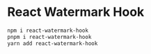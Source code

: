 # React Watermark Hook

```bash
npm i react-watermark-hook
pnpm i react-watermark-hook
yarn add react-watermark-hook
```